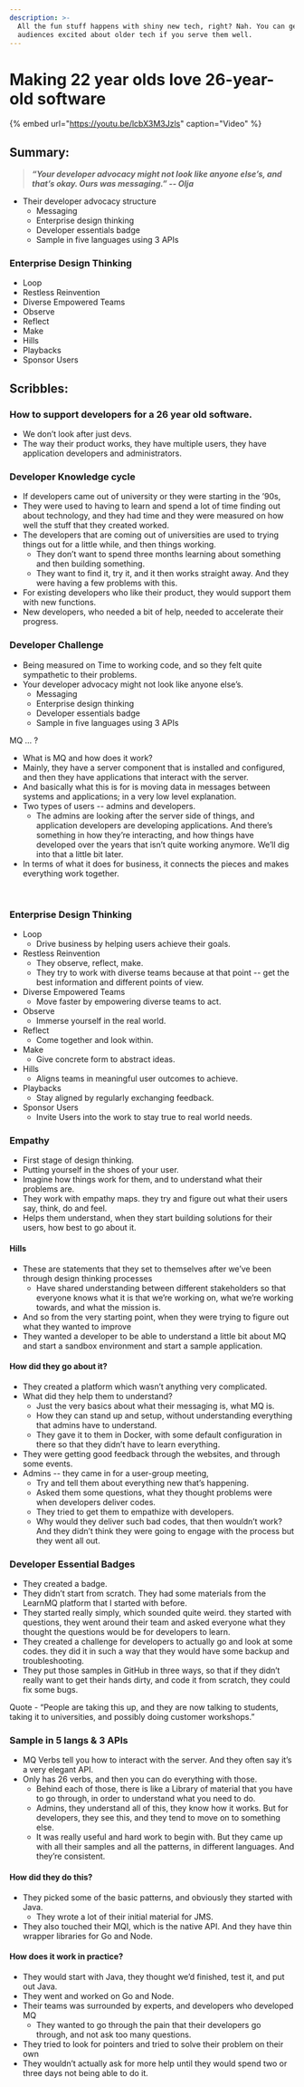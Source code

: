 ```yaml
---
description: >-
  All the fun stuff happens with shiny new tech, right? Nah. You can get
  audiences excited about older tech if you serve them well.
---
```


# Making 22 year olds love 26-year-old software

{% embed url="https://youtu.be/lcbX3M3Jzls" caption="Video" %}

## Summary:

> _**“Your developer advocacy might not look like anyone else’s, and that’s okay. Ours was messaging.” -- Olja**_

* Their developer advocacy structure
  * Messaging 
  * Enterprise design thinking
  * Developer essentials badge
  * Sample in five languages using 3 APIs

### Enterprise Design Thinking

* Loop
* Restless Reinvention
* Diverse Empowered Teams 
* Observe 
* Reflect
* Make
* Hills
* Playbacks 
* Sponsor Users

## Scribbles:

### How to support developers for a 26 year old software.

* We don’t look after just devs. 
* The way their product works, they have multiple users, they have application developers and administrators. 

### Developer Knowledge cycle

*  If developers came out of university or they were starting in the ’90s,
  * They were used to having to learn and spend a lot of time finding out about technology, and they had time and they were measured on how well the stuff that they created worked.
* The developers that are coming out of universities are used to trying things out for a little while, and then things working.
  *  They don’t want to spend three months learning about something and then building something. 
  * They want to find it, try it, and it then works straight away. And they were having a few problems with this. 
* For existing developers who like their product, they would support them with new functions. 
* New developers, who needed a bit of help, needed to accelerate their progress.

### Developer Challenge

* Being measured on Time to working code, and so they felt quite sympathetic to their problems.
* Your developer advocacy might not look like anyone else’s.
  * Messaging 
  * Enterprise design thinking
  * Developer essentials badge
  * Sample in five languages using 3 APIs

MQ … ? 

* What is MQ and how does it work? 
* Mainly, they have a server component that is installed and configured, and then they have applications that interact with the server. 
* And basically what this is for is moving data in messages between systems and applications; in a very low level explanation. 
* Two types of users -- admins and developers.
  * The admins are looking after the server side of things, and application developers are developing applications. And there’s something in how they’re interacting, and how things have developed over the years that isn’t quite working anymore. We’ll dig into that a little bit later. 
* In terms of what it does for business, it connects the pieces and makes everything work together.

‌  


### Enterprise Design Thinking

* Loop
  * Drive business by helping users achieve their goals.  
* Restless Reinvention
  * They observe, reflect, make. 
  * They try to work with diverse teams because at that point --  get the best information and different points of view. 
* Diverse Empowered Teams 
  * Move faster by empowering diverse teams to act. 
* Observe 
  * Immerse yourself in the real world. 
* Reflect
  * Come together and look within.
* Make
  * Give concrete form to abstract ideas. 
* Hills
  * Aligns teams in meaningful user outcomes to achieve. 
* Playbacks 
  * Stay aligned by regularly exchanging feedback.
* Sponsor Users
  * Invite Users into the work to stay true to real world needs. 

### Empathy

* First stage of design thinking. 
* Putting yourself in the shoes of your user. 
* Imagine how things work for them, and to understand what their problems are. 
* They work with empathy maps. they try and figure out what their users say, think, do and feel. 
* Helps them understand, when they start building solutions for their users, how best to go about it. ‌

#### Hills 

* These are statements that they set to themselves after we’ve been through design thinking processes
  * Have shared understanding between different stakeholders so that everyone knows what it is that we’re working on, what we’re working towards, and what the mission is. 
* And so from the very starting point, when they were trying to figure out what they wanted to improve
* They wanted a developer to be able to understand a little bit about MQ and start a sandbox environment and start a sample application.

#### How did they go about it?

* They created a platform which wasn’t anything very complicated. 
* What did they help them to understand? 
  * Just the very basics about what their messaging is, what MQ is. 
  * How they can stand up and setup, without understanding everything that admins have to understand. 
  * They gave it to them in Docker, with some default configuration in there so that they didn’t have to learn everything. 
* They were getting good feedback through the websites, and through some events. 
* Admins -- they came in for a user-group meeting, 
  * Try and tell them about everything new that’s happening. 
  * Asked them some questions, what they thought problems were when developers deliver codes. 
  * They tried to get them to empathize with developers. 
  * Why would they deliver such bad codes, that then wouldn’t work? And they didn’t think they were going to engage with the process but they went all out. 

### Developer Essential Badges

* They created a badge. 
* They didn’t start from scratch. They had some materials from the LearnMQ platform that I started with before. 
* They started really simply, which sounded quite weird. they started with questions, they went around their team and asked everyone what they thought the questions would be for developers to learn. 
* They created a challenge for developers to actually go and look at some codes. they did it in such a way that they would have some backup and troubleshooting.
* They put those samples in GitHub in three ways, so that if they didn’t really want to get their hands dirty, and code it from scratch, they could fix some bugs. 

Quote - “People are taking this up, and they are now talking to students, taking it to universities, and possibly doing customer workshops.”   
  
  


### Sample in 5 langs & 3 APIs

* MQ Verbs tell you how to interact with the server. And they often say it’s a very elegant API. 
* Only has 26 verbs, and then you can do everything with those. 
  * Behind each of those, there is like a Library of material that you have to go through, in order to understand what you need to do. 
  * Admins, they understand all of this, they know how it works. But for developers, they see this, and they tend to move on to something else. 
  * It was really useful and hard work to begin with. But they came up with all their samples and all the patterns, in different languages. And they’re consistent. 

#### How did they do this?

* They picked some of the basic patterns, and obviously they started with Java.
  * They wrote a lot of their initial material for JMS. 
* They also touched their MQI, which is the native API. And they have thin wrapper libraries for Go and Node. 

#### How does it work in practice?

* They would start with Java, they thought we’d finished, test it, and put out Java. 
* They went and worked on Go and Node. 
* Their teams was  surrounded by experts, and developers who developed MQ
  * They wanted to go through the pain that their developers go through, and not ask too many questions. 
* They tried to look for pointers and tried to solve their problem on their own 
* They wouldn’t actually ask for more help until they would spend two or three days not being able to do it. 

‌  
  




